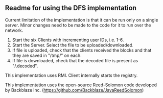 Readme for using the DFS implementation
----------------------------------------

Current limitation of the implementation is that it can be run only on a single server. Minor changes need to be made to the code for it to run over the network.

1. Start the six Clients with incrementing user IDs, i.e. 1-6.
2. Start the Server. Select the file to be uploaded/downloaded.
3. If file is uploaded, check that the clients received the blocks and that they are saved in "/tmp/<parent directory of file>" on each.
4. If file is downloaded, check that the decoded file is present as "<parent directory of file>/<original file>.decoded".

This implementation uses RMI. Client internally starts the registry.

This implementation uses the open-source Reed-Solomon code developed by Backblaze Inc. (https://github.com/Backblaze/JavaReedSolomon)
